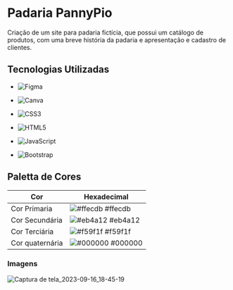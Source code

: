 
# Padaria PannyPio

Criação de um site para padaria fictícia, que possui um catálogo de produtos, com uma breve história da padaria e apresentação e cadastro de clientes.


## Tecnologias Utilizadas

- ![Figma](https://img.shields.io/badge/figma-%23F24E1E.svg?style=for-the-badge&logo=figma&logoColor=white)

- ![Canva](https://img.shields.io/badge/Canva-%2300C4CC.svg?style=for-the-badge&logo=Canva&logoColor=white)

- ![CSS3](https://img.shields.io/badge/css3-%231572B6.svg?style=for-the-badge&logo=css3&logoColor=white)

- ![HTML5](https://img.shields.io/badge/html5-%23E34F26.svg?style=for-the-badge&logo=html5&logoColor=white)

- ![JavaScript](https://img.shields.io/badge/javascript-%23323330.svg?style=for-the-badge&logo=javascript&logoColor=%23F7DF1E)

- ![Bootstrap](https://img.shields.io/badge/bootstrap-%238511FA.svg?style=for-the-badge&logo=bootstrap&logoColor=white)

  
## Paletta de Cores

| Cor               | Hexadecimal                                                |
| ----------------- | ---------------------------------------------------------------- |
| Cor Primaria       | ![#ffecdb](https://via.placeholder.com/10/ffecdb?text=+) #ffecdb |
| Cor Secundária       | ![#eb4a12](https://via.placeholder.com/10/eb4a12?text=+) #eb4a12 |
| Cor Terciária       | ![#f59f1f](https://via.placeholder.com/10/f59f1f?text=+) #f59f1f |
| Cor quaternária       | ![#000000](https://via.placeholder.com/10/000000?text=+) #000000 |


### Imagens
![Captura de tela_2023-09-16_18-45-19](https://github.com/VitoriaPio/Padaria/assets/81269768/c4fb598c-40c6-4b05-b74b-3307aad58f88)

